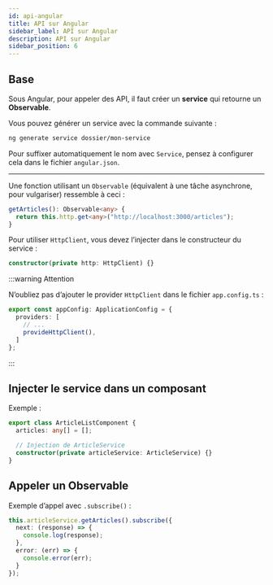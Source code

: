 ```yaml
---
id: api-angular
title: API sur Angular
sidebar_label: API sur Angular
description: API sur Angular
sidebar_position: 6
---
```


## Base

Sous Angular, pour appeler des API, il faut créer un **service** qui retourne un **Observable**.

Vous pouvez générer un service avec la commande suivante :

```bash
ng generate service dossier/mon-service
```

Pour suffixer automatiquement le nom avec `Service`, pensez à configurer cela dans le fichier `angular.json`.

---

Une fonction utilisant un `Observable` (équivalent à une tâche asynchrone, pour vulgariser) ressemble à ceci :

```ts
getArticles(): Observable<any> {
  return this.http.get<any>("http://localhost:3000/articles");
}
```

Pour utiliser `HttpClient`, vous devez l’injecter dans le constructeur du service :

```ts
constructor(private http: HttpClient) {}
```

:::warning Attention

N’oubliez pas d’ajouter le provider `HttpClient` dans le fichier `app.config.ts` :

```ts
export const appConfig: ApplicationConfig = {
  providers: [
    // ...
    provideHttpClient(),
  ]
};
```

:::


## Injecter le service dans un composant

Exemple :

```ts
export class ArticleListComponent {
  articles: any[] = [];

  // Injection de ArticleService
  constructor(private articleService: ArticleService) {}
}
```

## Appeler un Observable

Exemple d’appel avec `.subscribe()` :

```ts
this.articleService.getArticles().subscribe({
  next: (response) => {
    console.log(response);
  },
  error: (err) => {
    console.error(err);
  }
});
```
